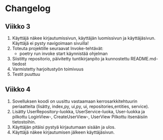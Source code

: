 # Changelog

## Viikko 3

1. Käyttäjä näkee kirjautumissivun, käyttäjän luomissivun ja käyttäjäsivun. Käyttäjä ei pysty navigoimaan sivuilla!
2. Toteuta projektille seuraavat Invoke-tehtävät:
	- poetry run invoke start käynnistää ohjelman
3. Siistitty repositorio, päivitetty tuntikirjanpito ja kunnostettu README.md-tiedost
4. Varmistetty harjoitustyön toimivuus
5. Testit puuttuu

## Viikko 4


1. Sovelluksen koodi on uusittu vastaamaan kerrosarkkitehtuurin periaatteita (lisätty, index,py, ui,py, ui, repositories,entities, service).
2. Lisätty UserRepository-luokka, UserService-luoka, User-luokka ja pilkottu LoginView-, CreateUserView-, UserView Pilkottu itsenäisiin tietostoihin.
3.  Käyttäjän pitäisi pystyä kirjautumaan sisään ja ulos.
4. Käyttäjä näkee kirjautumisen jälkeen käyttäjäsivun.


